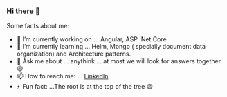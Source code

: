 ### Hi there 👋

Some facts about me:

- 🔭 I’m currently working on ... Angular, ASP .Net Core
- 🌱 I’m currently learning ... Helm, Mongo ( specially document data organization) and Architecture patterns.   
- 💬 Ask me about ... anythink ... at most we will look for answers together 😄
- 📫 How to reach me: ... [LinkedIn](https://www.linkedin.com/in/micha%C5%82-w%C3%B3jcik-631b0214b/)
- ⚡ Fun fact: ...The root is at the top of the tree 😄
